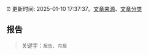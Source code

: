 :alarm_clock: 更新时间: 2025-01-10 17:37:37。[文章来源](/README.md)、[文章分类](/TAGS.md)

## 报告


> 关键字：`报告`、`月报`



